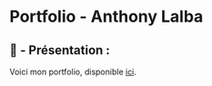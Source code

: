 # Portfolio - Anthony Lalba

## 📄 - Présentation :

<p>
	Voici mon portfolio, disponible <a href="https://anthonylalba.com" target="_blank">ici</a>.
</p>

